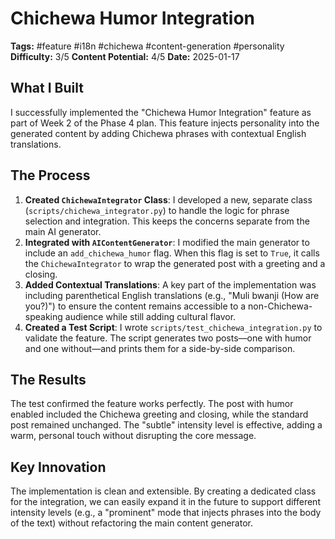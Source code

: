 # Chichewa Humor Integration
**Tags:** #feature #i18n #chichewa #content-generation #personality
**Difficulty:** 3/5
**Content Potential:** 4/5
**Date:** 2025-01-17

## What I Built
I successfully implemented the "Chichewa Humor Integration" feature as part of Week 2 of the Phase 4 plan. This feature injects personality into the generated content by adding Chichewa phrases with contextual English translations.

## The Process
1.  **Created `ChichewaIntegrator` Class**: I developed a new, separate class (`scripts/chichewa_integrator.py`) to handle the logic for phrase selection and integration. This keeps the concerns separate from the main AI generator.
2.  **Integrated with `AIContentGenerator`**: I modified the main generator to include an `add_chichewa_humor` flag. When this flag is set to `True`, it calls the `ChichewaIntegrator` to wrap the generated post with a greeting and a closing.
3.  **Added Contextual Translations**: A key part of the implementation was including parenthetical English translations (e.g., "Muli bwanji (How are you?)") to ensure the content remains accessible to a non-Chichewa-speaking audience while still adding cultural flavor.
4.  **Created a Test Script**: I wrote `scripts/test_chichewa_integration.py` to validate the feature. The script generates two posts—one with humor and one without—and prints them for a side-by-side comparison.

## The Results
The test confirmed the feature works perfectly. The post with humor enabled included the Chichewa greeting and closing, while the standard post remained unchanged. The "subtle" intensity level is effective, adding a warm, personal touch without disrupting the core message.

## Key Innovation
The implementation is clean and extensible. By creating a dedicated class for the integration, we can easily expand it in the future to support different intensity levels (e.g., a "prominent" mode that injects phrases into the body of the text) without refactoring the main content generator. 